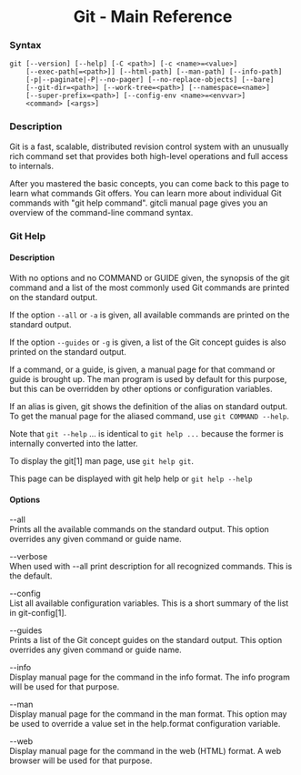 <link rel="stylesheet" href="../source.css">
<link rel="stylesheet" href="https://cdn.jsdelivr.net/npm/bootstrap-icons@1.5.0/font/bootstrap-icons.css">

<h1 style="text-align:center">Git - Main Reference </h1>

### Syntax
```git
git [--version] [--help] [-C <path>] [-c <name>=<value>]
    [--exec-path[=<path>]] [--html-path] [--man-path] [--info-path]
    [-p|--paginate|-P|--no-pager] [--no-replace-objects] [--bare]
    [--git-dir=<path>] [--work-tree=<path>] [--namespace=<name>]
    [--super-prefix=<path>] [--config-env <name>=<envvar>]
    <command> [<args>]
```

### Description
Git is a fast, scalable, distributed revision control system with an unusually rich command set that provides both high-level operations and full access to internals.

After you mastered the basic concepts, you can come back to this page to learn what commands Git offers. You can learn more about individual Git commands with "git help command". gitcli manual page gives you an overview of the command-line command syntax.

### Git Help
#### Description
With no options and no COMMAND or GUIDE given, the synopsis of the git command and a list of the most commonly used Git commands are printed on the standard output.

If the option `--all` or `-a` is given, all available commands are printed on the standard output.

If the option `--guides` or `-g` is given, a list of the Git concept guides is also printed on the standard output.

If a command, or a guide, is given, a manual page for that command or guide is brought up. The man program is used by default for this purpose, but this can be overridden by other options or configuration variables.

If an alias is given, git shows the definition of the alias on standard output. To get the manual page for the aliased command, use `git COMMAND --help`.

Note that `git --help` ... is identical to `git help ...` because the former is internally converted into the latter.

To display the git[1] man page, use `git help git`.

This page can be displayed with git help help or `git help --help`

#### Options

<code1>--all</code1></br>
Prints all the available commands on the standard output. This option overrides any given command or guide name.

<code1>--verbose</code1></br>
When used with --all print description for all recognized commands. This is the default.

<code1>--config</code1></br>
List all available configuration variables. This is a short summary of the list in git-config[1].

<code1>--guides</code1></br>
Prints a list of the Git concept guides on the standard output. This option overrides any given command or guide name.

<code1>--info</code1></br>
Display manual page for the command in the info format. The info program will be used for that purpose.

<code1>--man</code1></br>
Display manual page for the command in the man format. This option may be used to override a value set in the help.format configuration variable.

<code1>--web</code1></br>
Display manual page for the command in the web (HTML) format. A web browser will be used for that purpose.
